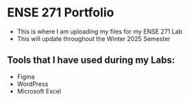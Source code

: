 # ENSE 271 Portfolio
- This is where I am uploading my files for my ENSE 271 Lab
- This will update throughout the Winter 2025 Semester


## Tools that I have used during my Labs:
- Figma
- WordPress
- Microsoft Excel
